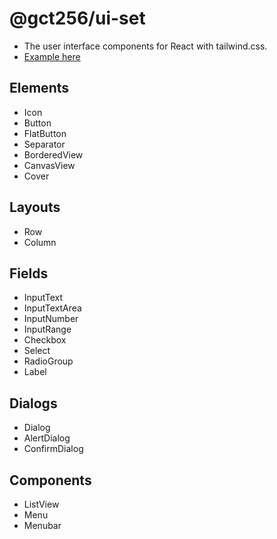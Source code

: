 # @gct256/ui-set

- The user interface components for React with tailwind.css.
- [Example here](https://gct256.github.io/ui-set-example/)

## Elements

- Icon
- Button
- FlatButton
- Separator
- BorderedView
- CanvasView
- Cover

## Layouts

- Row
- Column

## Fields

- InputText
- InputTextArea
- InputNumber
- InputRange
- Checkbox
- Select
- RadioGroup
- Label

## Dialogs

- Dialog
- AlertDialog
- ConfirmDialog

## Components

- ListView
- Menu
- Menubar
